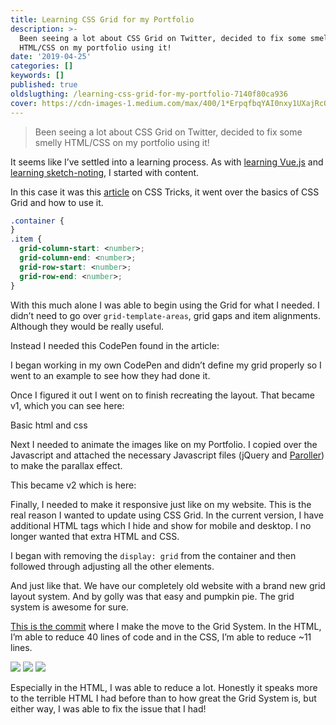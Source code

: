 ```yaml
---
title: Learning CSS Grid for my Portfolio
description: >-
  Been seeing a lot about CSS Grid on Twitter, decided to fix some smelly
  HTML/CSS on my portfolio using it!
date: '2019-04-25'
categories: []
keywords: []
published: true
oldslugthing: /learning-css-grid-for-my-portfolio-7140f80ca936
cover: https://cdn-images-1.medium.com/max/400/1*ErpqfbqYAI0nxy1UXajRcQ.png
---
```


> Been seeing a lot about CSS Grid on Twitter, decided to fix some smelly HTML/CSS on my portfolio using it!

It seems like I’ve settled into a learning process. As with [learning Vue.js](https://medium.com/arjunkalburgi/viewing-vue-with-theradlist-8851502ab709) and [learning sketch-noting](https://medium.com/arjunkalburgi/arty-notes-sketch-noting-my-thoughts-e29f142a9eb4), I started with content.

In this case it was this [article](https://css-tricks.com/snippets/css/complete-guide-grid/) on CSS Tricks, it went over the basics of CSS Grid and how to use it.

```css
.container {
}
.item {
  grid-column-start: <number>;
  grid-column-end: <number>;
  grid-row-start: <number>;
  grid-row-end: <number>;
}
```

With this much alone I was able to begin using the Grid for what I needed. I didn’t need to go over `grid-template-areas`, grid gaps and item alignments. Although they would be really useful.

Instead I needed this CodePen found in the article:

I began working in my own CodePen and didn’t define my grid properly so I went to an example to see how they had done it.

Once I figured it out I went on to finish recreating the layout. That became v1, which you can see here:

Basic html and css

Next I needed to animate the images like on my Portfolio. I copied over the Javascript and attached the necessary Javascript files (jQuery and [Paroller](https://tgomilar.github.io/paroller.js/)) to make the parallax effect.

This became v2 which is here:

Finally, I needed to make it responsive just like on my website. This is the real reason I wanted to update using CSS Grid. In the current version, I have additional HTML tags which I hide and show for mobile and desktop. I no longer wanted that extra HTML and CSS.

I began with removing the `display: grid` from the container and then followed through adjusting all the other elements.

And just like that. We have our completely old website with a brand new grid layout system. And by golly was that easy and pumpkin pie. The grid system is awesome for sure.

[This is the commit](https://github.com/askalburgi/askalburgi.github.io/commit/00260e1192b41bc0e772f8c899e5ce8bae3d4ef2) where I make the move to the Grid System. In the HTML, I’m able to reduce 40 lines of code and in the CSS, I’m able to reduce ~11 lines.

![](https://cdn-images-1.medium.com/max/400/1*ErpqfbqYAI0nxy1UXajRcQ.png)
![](https://cdn-images-1.medium.com/max/400/1*3g_xFvG3AO3u9fvzr7PGGQ.png)
![](https://cdn-images-1.medium.com/max/400/1*tT72BY7voH4t1u4L1uOIww.png)

Especially in the HTML, I was able to reduce a lot. Honestly it speaks more to the terrible HTML I had before than to how great the Grid System is, but either way, I was able to fix the issue that I had!
